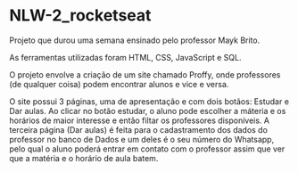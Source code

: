 # NLW-2_rocketseat

Projeto que durou uma semana ensinado pelo professor Mayk Brito.

As ferramentas utilizadas foram HTML, CSS, JavaScript e SQL.

O projeto envolve a criação de um site chamado Proffy, onde professores (de qualquer coisa) podem encontrar alunos e vice e versa. 

O site possui 3 páginas, uma de apresentação e com dois botãos: Estudar e Dar aulas. Ao clicar no botão estudar, o aluno pode escolher a máteria e os horários de maior interesse e então filtar os professores disponíveis. A terceira página (Dar aulas) é feita para o cadastramento dos dados do professor no banco de Dados e um deles é o seu número do Whatsapp, pelo qual o aluno poderá entrar em contato com o professor assim que ver que a matéria e o horário de aula batem.

